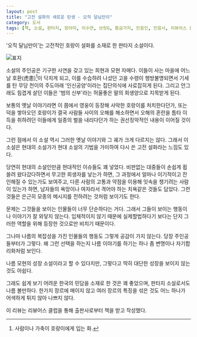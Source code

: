 ```yaml
---
layout: post
title: "고전 설화의 새로운 탄생 - 오직 달님만이"
category: 도서
tags: [책, 소설, 판타지, 장아미, 이수연, 브릿G, 황금가지, 민음인, 민음사, 리뷰어스 클럽, 서평]
---
```


'오직 달님만이'는
고전적인 호랑이 설화를 소재로 한 판타지 소설이다.

![표지](https://lh3.googleusercontent.com/Sa1aD-_-f0aODVCQ2cHuewtC0rEJ_hYr-XEAp9uVw2sOfxTpiPujYoJJsvMfo73IOXyOzXW0m4D0zQ=s480)

소설의 주인공은 기구한 사연을 갖고 있는 희현과 모현 자매다.
이들이 사는 마을에 어느 날 호환(虎患)[^1]이 닥치게 되고,
이를 수습하려 나섰던 고을 수령이 행방불명되면서
기세를 탄 무당 천이의 주도아래 '인신공양'이라는 집단의식에 사로잡히게 된다.
그리고 안그래도 힘겹게 살던 이들은 '범의 신부'라는 허울좋은 말의 희생양으로 지목받게 된다.

[^1]: 사람이나 가축이 호랑이에게 입는 화.

보통의 옛날 이야기라면
이 쯤에서 영웅이 등장해 사악한 호랑이를 처치한다던가,
또는 덕을 쌓아오던 호랑이가 결국 사람들 사이의 오해를 해소하면서
오해의 혼란을 틈타 이득을 취하려던 이들에게 일종의 벌을 내리다던가 하는
권선징악적인 내용이 이어질 것이다.

그런 점에서 이 소설 역시 그러한 옛날 이야기와 그 궤가 크게 다르지는 않다.
그래서 이 소설은 현대의 소설가가 현대 소설의 기법을 가미하여 다시 쓴
고전 설화라는 느낌도 있다.

당연히 현대의 소설인만큼 현대적인 이슈들도 꽤 넣었다.
비판없는 대중들이 손쉽게 휩쓸려 왔다갔다하면서 무고한 희생자를 낳는가 하면,
그 과정에서 얼마나 이기적이고 잔인해질 수 있는가도 보여주고,
다른 사람의 고통과 약점을 이용해 잇속을 챙기려는 사람이 있는가 하면,
남자들의 욕망이나 여자라서 격어야 하는 치욕같은 것들도 담았다.
그런 것들은 은근히 모종의 메시지를 전하려는 것처럼 보이기도 한다.

문제는 그것들을 보이는 인물들이 너무 단순하다는 거다.
그래서 그들이 보이는 행동이나 이야기가 잘 와닿지 않는다.
입체적이지 않기 때문에 실제할법하다기 보다는 단지 그러한 역할을 위해 등장한 것으로만 비치기 때문이다.

그나마 나름의 복잡성을 가진 인물들의 행동도 그렇게 공감이 가지 않는다.
당장 주인공들부터가 그렇다.
왜 그런 선택을 하는지 나름 이야기를 하기는 하나 좀 변명이나 자기합리화처럼 보인다.

나름 모현의 성장 소설이라고 할 수 있다지만,
그렇다고 딱히 대단한 성장을 보이지 않는 것도 아쉽다.

그래도 쉽게 보기 어려운 한국의 민담을 소재로 한 것은 꽤 좋았으며,
판타지 소설로서도 나름 볼만하다.
한가지 장르에 매이지 않고 여러 장르의 특징을 섞은 것도
어느 하나가 어색하게 튀지 않아 나쁘지 않다.



<div class="im im-info">
이 리뷰는 리뷰어스 클럽을 통해 출판사로부터 책을 받고 작성했다.
</div>
